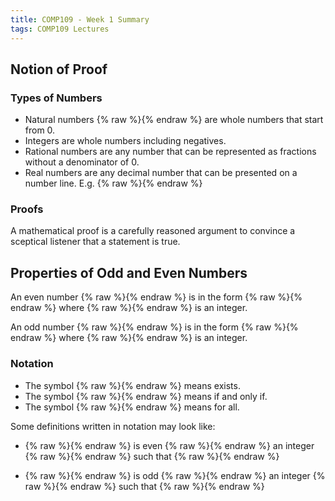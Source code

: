 ```yaml
---
title: COMP109 - Week 1 Summary
tags: COMP109 Lectures
---
```

## Notion of Proof
### Types of Numbers
* Natural numbers {% raw %}<![CDATA[\(\mathbb{N}\)]]>{% endraw %} are whole numbers that start from 0.
* Integers are whole numbers including negatives.
* Rational numbers are any number that can be represented as fractions without a denominator of 0.
* Real numbers are any decimal number that can be presented on a number line. E.g. {% raw %}<![CDATA[\(\pi\)]]>{% endraw %}

### Proofs
A mathematical proof is a carefully reasoned argument to convince a sceptical listener that a statement is true.

## Properties of Odd and Even Numbers
An even number {% raw %}<![CDATA[\(m\)]]>{% endraw %} is in the form {% raw %}<![CDATA[\(m = 2k\)]]>{% endraw %} where {% raw %}<![CDATA[\(k\)]]>{% endraw %} is an integer.

An odd number {% raw %}<![CDATA[\(n\)]]>{% endraw %} is in the form {% raw %}<![CDATA[\(n= 2l+1\)]]>{% endraw %} where {% raw %}<![CDATA[\(l\)]]>{% endraw %} is an integer.

### Notation
* The symbol {% raw %}<![CDATA[\(\exists\)]]>{% endraw %} means exists.
* The symbol {% raw %}<![CDATA[\(\Leftrightarrow\)]]>{% endraw %} means if and only if. 
* The symbol {% raw %}<![CDATA[\(\forall\)]]>{% endraw %} means for all.

Some definitions written in notation may look like:

* {% raw %}<![CDATA[\(n\)]]>{% endraw %} is even {% raw %}<![CDATA[\(\Leftrightarrow \exists\)]]>{% endraw %}  an integer {% raw %}<![CDATA[\(k\)]]>{% endraw %} such that {% raw %}<![CDATA[\(n=2k\)]]>{% endraw %}

* {% raw %}<![CDATA[\(n\)]]>{% endraw %} is odd {% raw %}<![CDATA[\(\Leftrightarrow \exists\)]]>{% endraw %}  an integer {% raw %}<![CDATA[\(k\)]]>{% endraw %} such that {% raw %}<![CDATA[\(n=2k+1\)]]>{% endraw %}

